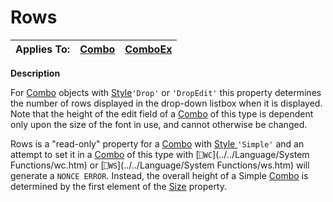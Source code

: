 




<h1 class="heading"><span class="name">Rows</span></h1>

| Applies To: | [Combo](../a-z/combo.md) | [ComboEx](../a-z/comboex.md) |
| --- | --- | ---  |


**Description**


For [Combo](../a-z/combo.md) objects with [Style](../a-z/style.md)`'Drop'` or `'DropEdit'` this property determines the number of rows displayed in the drop-down listbox when it is displayed. Note that the height of the edit field of a [Combo](../a-z/combo.md) of this type is dependent only upon the size of the font in use, and cannot otherwise be changed.


Rows is a "read-only" property for a [Combo](../a-z/combo.md) with [Style ](../a-z/style.md)`'Simple'` and an attempt to set it in a [Combo](../a-z/combo.md) of this type with [`⎕WC`](../../Language/System Functions/wc.htm) or [`⎕WS`](../../Language/System Functions/ws.htm) will generate a `NONCE ERROR`. Instead, the overall height of a Simple [Combo](../a-z/combo.md) is determined by the first element of the [Size](../a-z/size.md) property.



